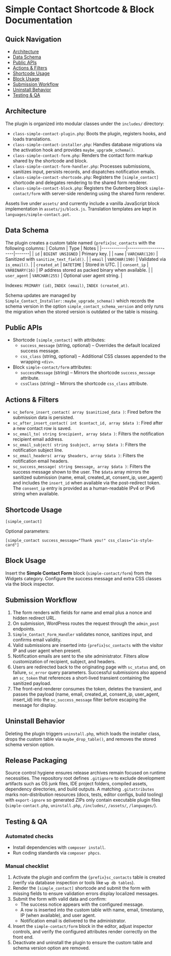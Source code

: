 # Simple Contact Shortcode & Block Documentation

## Quick Navigation
- [Architecture](#architecture)
- [Data Schema](#data-schema)
- [Public APIs](#public-apis)
- [Actions & Filters](#actions--filters)
- [Shortcode Usage](#shortcode-usage)
- [Block Usage](#block-usage)
- [Submission Workflow](#submission-workflow)
- [Uninstall Behavior](#uninstall-behavior)
- [Testing & QA](#testing--qa)

## Architecture
The plugin is organized into modular classes under the `includes/` directory:
- `class-simple-contact-plugin.php`: Boots the plugin, registers hooks, and loads translations.
- `class-simple-contact-installer.php`: Handles database migrations via the activation hook and provides `maybe_upgrade_schema()`.
- `class-simple-contact-form.php`: Renders the contact form markup shared by the shortcode and block.
- `class-simple-contact-form-handler.php`: Processes submissions, sanitizes input, persists records, and dispatches notification emails.
- `class-simple-contact-shortcode.php`: Registers the `[simple_contact]` shortcode and delegates rendering to the shared form renderer.
- `class-simple-contact-block.php`: Registers the Gutenberg block `simple-contact/form` with server-side rendering using the shared form renderer.

Assets live under `assets/` and currently include a vanilla JavaScript block implementation in `assets/js/block.js`. Translation templates are kept in `languages/simple-contact.pot`.

## Data Schema
The plugin creates a custom table named `{prefix}sc_contacts` with the following columns:
| Column     | Type                 | Notes |
|------------|----------------------|-------|
| `id`       | `BIGINT UNSIGNED`    | Primary key. |
| `name`     | `VARCHAR(120)`       | Sanitized with `sanitize_text_field()`. |
| `email`    | `VARCHAR(190)`       | Validated via `is_email()`. |
| `created_at` | `DATETIME`         | Stored in UTC. |
| `consent_ip` | `VARBINARY(16)`    | IP address stored as packed binary when available. |
| `user_agent` | `VARCHAR(255)`     | Optional user agent string. |

Indexes: `PRIMARY (id)`, `INDEX (email)`, `INDEX (created_at)`.

Schema updates are managed by `Simple_Contact_Installer::maybe_upgrade_schema()` which records the schema version in the option `simple_contact_schema_version` and only runs the migration when the stored version is outdated or the table is missing.

## Public APIs
- Shortcode `[simple_contact]` with attributes:
  - `success_message` (string, optional) – Overrides the default localized success message.
  - `css_class` (string, optional) – Additional CSS classes appended to the wrapping `<div>`.
- Block `simple-contact/form` attributes:
  - `successMessage` (string) – Mirrors the shortcode `success_message` attribute.
  - `cssClass` (string) – Mirrors the shortcode `css_class` attribute.

## Actions & Filters
- `sc_before_insert_contact( array $sanitized_data )`: Fired before the submission data is persisted.
- `sc_after_insert_contact( int $contact_id, array $data )`: Fired after a new contact row is saved.
- `sc_email_to( string $recipient, array $data )`: Filters the notification recipient email address.
- `sc_email_subject( string $subject, array $data )`: Filters the notification subject line.
- `sc_email_headers( array $headers, array $data )`: Filters the notification email headers.
- `sc_success_message( string $message, array $data )`: Filters the success message shown to the user. The `$data` array mirrors the sanitized submission (name, email, created_at, consent_ip, user_agent) and includes the `insert_id` when available via the post-redirect token. The `consent_ip` entry is provided as a human-readable IPv4 or IPv6 string when available.

## Shortcode Usage
```
[simple_contact]
```
Optional parameters:
```
[simple_contact success_message="Thank you!" css_class="is-style-card"]
```

## Block Usage
Insert the **Simple Contact Form** block (`simple-contact/form`) from the Widgets category. Configure the success message and extra CSS classes via the block inspector.

## Submission Workflow
1. The form renders with fields for name and email plus a nonce and hidden redirect URL.
2. On submission, WordPress routes the request through the `admin_post` endpoints.
3. `Simple_Contact_Form_Handler` validates nonce, sanitizes input, and confirms email validity.
4. Valid submissions are inserted into `{prefix}sc_contacts` with the visitor IP and user agent when present.
5. Notification emails are sent to the site administrator. Filters allow customization of recipient, subject, and headers.
6. Users are redirected back to the originating page with `sc_status` and, on failure, `sc_error` query parameters. Successful submissions also append an `sc_token` that references a short-lived transient containing the sanitized payload.
7. The front-end renderer consumes the token, deletes the transient, and passes the payload (name, email, created_at, consent_ip, user_agent, insert_id) into the `sc_success_message` filter before escaping the message for display.

## Uninstall Behavior
Deleting the plugin triggers `uninstall.php`, which loads the installer class, drops the custom table via `maybe_drop_table()`, and removes the stored schema version option.

## Release Packaging
Source control hygiene ensures release archives remain focused on runtime necessities. The repository root defines `.gitignore` to exclude development artifacts such as OS junk files, IDE project folders, compiled assets, dependency directories, and build outputs. A matching `.gitattributes` marks non-distribution resources (docs, tests, editor configs, build tooling) with `export-ignore` so generated ZIPs only contain executable plugin files (`simple-contact.php`, `uninstall.php`, `/includes/`, `/assets/`, `/languages/`).

## Testing & QA

### Automated checks
- Install dependencies with `composer install`.
- Run coding standards via `composer phpcs`.

### Manual checklist
1. Activate the plugin and confirm the `{prefix}sc_contacts` table is created (verify via database inspection or tools like `wp db tables`).
2. Render the `[simple_contact]` shortcode and submit the form with missing fields to ensure validation errors display localized messages.
3. Submit the form with valid data and confirm:
   - The success notice appears with the configured message.
   - A row is inserted into the custom table with name, email, timestamp, IP (when available), and user agent.
   - Notification email is delivered to the administrator.
4. Insert the `simple-contact/form` block in the editor, adjust inspector controls, and verify the configured attributes render correctly on the front end.
5. Deactivate and uninstall the plugin to ensure the custom table and schema version option are removed.

